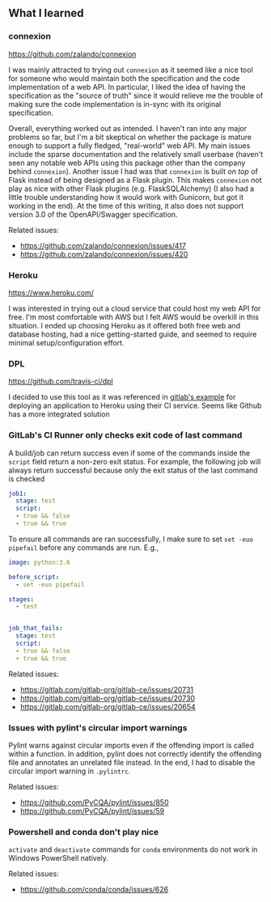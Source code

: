 ## What I learned

### connexion
https://github.com/zalando/connexion

I was mainly attracted to trying out `connexion` as it seemed like a nice tool for someone who would maintain both the specification and the code implementation of a web API. In particular, I liked the idea of having the specification as the "source of truth" since it would relieve me the trouble of making sure the code implementation is in-sync with its original specification.

Overall, everything worked out as intended. I haven't ran into any major problems so far, but I'm a bit skeptical on whether the package is mature enough to support a fully fledged, "real-world" web API. My main issues include the sparse documentation and the relatively small userbase (haven't seen any notable web APIs using this package other than the company behind `connexion`). Another issue I had was that `connexion` is built *on top* of Flask instead of being designed as a Flask plugin. This makes `connexion` not play as nice with other Flask plugins (e.g. FlaskSQLAlchemy) (I also had a little trouble understanding how it would work with Gunicorn, but got it working in the end). At the time of this writing, it also does not support version 3.0 of the OpenAPI/Swagger specification.


Related issues:
- https://github.com/zalando/connexion/issues/417
- https://github.com/zalando/connexion/issues/420


### Heroku
https://www.heroku.com/

I was interested in trying out a cloud service that could host my web API for free. I'm most comfortable with AWS but I felt AWS would be overkill in this situation. I ended up choosing Heroku as it offered both free web and database hosting, had a nice getting-started guide, and seemed to require minimal setup/configuration effort.


### DPL
https://github.com/travis-ci/dpl

I decided to use this tool as it was referenced in [gitlab's example](https://docs.gitlab.com/ce/ci/examples/test-and-deploy-python-application-to-heroku.html) for deploying an application to Heroku using their CI service. Seems like Github has a more integrated solution


### GitLab's CI Runner only checks exit code of last command
A build/job can return success even if some of the commands inside the `script` field return a non-zero exit status. For example, the following job will always return successful because only the exit status of the last command is checked
```yaml
job1:
  stage: test
  script:
  - true && false
  - true && true
```

To ensure all commands are ran successfully, I make sure to set `set -euo pipefail` before any commands are run. E.g.,
```yaml
image: python:3.6

before_script:
  - set -euo pipefail

stages:
  - test


job_that_fails:
  stage: test
  script:
  - true && false
  - true && true
```

Related issues:
- https://gitlab.com/gitlab-org/gitlab-ce/issues/20731
- https://gitlab.com/gitlab-org/gitlab-ce/issues/20730
- https://gitlab.com/gitlab-org/gitlab-ce/issues/20654


### Issues with pylint's circular import warnings
Pylint warns against circular imports even if the offending import is called within a function. In addition, pylint does not correctly identify the offending file and annotates an unrelated file instead. In the end, I had to disable the circular import warning in `.pylintrc`.

Related issues:
- https://github.com/PyCQA/pylint/issues/850
- https://github.com/PyCQA/pylint/issues/59


### Powershell and conda don't play nice
`activate` and `deactivate` commands for `conda` environments do not work in Windows PowerShell natively.

Related issues:
- https://github.com/conda/conda/issues/626
